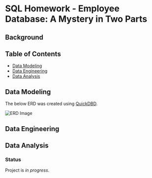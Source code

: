 # SQL Homework - Employee Database: A Mystery in Two Parts

## Background ## 

## Table of Contents ## 
* [Data Modeling](#data-modeling)
* [Data Engineering](#data-engineering)
* [Data Analysis](#data-analysis)

## Data Modeling ##
The below ERD was created using [QuickDBD](https://app.quickdatabasediagrams.com/#/). 

![ERD Image](https://github.com/cveras33/sql-challenge/blob/main/EmployeeSQL/ERD/ERD.png)

## Data Engineering ##


## Data Analysis ## 

### Status ### 
Project is *in progress*. 
